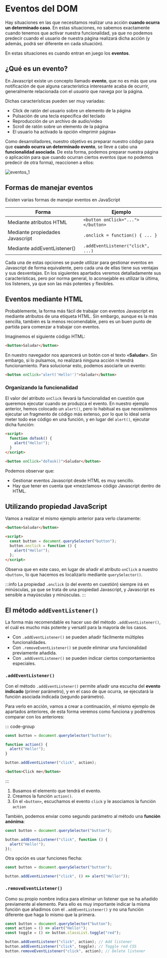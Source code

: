 # Eventos del DOM

Hay situaciones en las que necesitamos realizar una acción **cuando ocurra un determinado caso**. En estas situaciones, no sabemos exactamente cuando tenemos que activar nuestra funcionalidad, ya que no podemos predecir cuando el usuario de nuestra página realizará dicha acción (y además, podrá ser diferente en cada situación).

En estas situaciones es cuando entran en juego los **eventos**.

## ¿Qué es un evento?

En Javascript existe un concepto llamado **evento**, que no es más que una notificación de que alguna característica interesante acaba de ocurrir, generalmente relacionada con el _usuario_ que navega por la página.

Dichas características pueden ser muy variadas:

- Click de ratón del usuario sobre un elemento de la página
- Pulsación de una tecla específica del teclado
- Reproducción de un archivo de audio/video
- Scroll de ratón sobre un elemento de la página
- El usuario ha activado la opción «Imprimir página»

Como desarrolladores, nuestro objetivo es preparar nuestro código para que **cuando ocurra un determinado evento**, se lleve a cabo una **funcionalidad asociada**. De esta forma, podemos preparar nuestra página o aplicación para que cuando ocurran ciertos eventos (que no podemos predecir de otra forma), reaccionen a ellos:

![eventos_1](https://lenguajejs.com/javascript/eventos/que-son-eventos/eventos-javascript.png)

## Formas de manejar eventos

Existen varias formas de manejar eventos en JavaScript

| Forma                           | Ejemplo                           |
| ------------------------------- | --------------------------------- |
| Mediante atributos HTML         | `<button onClick="..."></button>` |
| Mediante propiedades Javascript | `.onclick = function() { ... }`   |
| Mediante addEventListener()     | `.addEventListener("click", ...)` |

Cada una de estas opciones se puede utilizar para gestionar eventos en Javascript de forma equivalente, pero cada una de ellas tiene sus ventajas y sus desventajas. En los siguientes apartados veremos detalladamente sus características, pero por norma general, lo aconsejable es utilizar la última, los listeners, ya que son las más potentes y flexibles.

## Eventos mediante HTML

Probablemente, la forma más fácil de trabajar con eventos Javascript es mediante atributos de una etiqueta HTML. Sin embargo, aunque es la más sencilla, también es la menos recomendable, pero es un buen punto de partida para comenzar a trabajar con eventos.

Imaginemos el siguiente código HTML:

```html
<button>Saludar</button>
```

En nuestro navegador nos aparecerá un botón con el texto «**Saludar**». Sin embargo, si lo pulsamos, no realizará ninguna acción ni tendrá funcionamiento. Para solucionar esto, podemos asociarle un evento:

```html
<button onClick="alert('Hello!')">Saludar</button>
```

### Organizando la funcionalidad

El valor del atributo `onClick` llevará la funcionalidad en cuestión que queremos ejecutar cuando se produzca el evento. En nuestro ejemplo anterior, hemos colocado un `alert()`, pero lo habitual es que necesitemos ejecutar un fragmento de código más extenso, por lo que lo ideal sería meter todo ese código en una función, y en lugar del `alert()`, ejecutar dicha función:

```html
<script>
  function doTask() {
    alert("Hello!");
  }
</script>

<button onClick="doTask()">Saludar</button>
```

Podemos observar que:

- Gestionar eventos Javascript desde HTML es muy sencillo.
- Hay que tener en cuenta que «mezclamos» código Javascript dentro de HTML.

## Utilizando propiedad JavaScript

Vamos a realizar el mismo ejemplo anterior para verlo claramente:

```html
<button>Saludar</button>

<script>
  const button = document.querySelector("button");
  button.onclick = function () {
    alert("Hello!");
  };
</script>
```

Observa que en este caso, en lugar de añadir el atributo `onClick` a nuestro `<button>`, lo que hacemos es localizarlo mediante `querySelector()`.

:::info
La propiedad `.onclick` (o del evento en cuestión) siempre irá en minúsculas, ya que se trata de una propiedad Javascript, y Javascript es sensible a mayúsculas y minúsculas.
:::

## El método `addEventListener()`

La forma más recomendable es hacer uso del método `.addEventListener()`, el cuál es mucho más potente y versatil para la mayoría de los casos.

- Con `.addEventListener()` se pueden añadir fácilmente múltiples funcionalidades.
- Con `.removeEventListener()` se puede eliminar una funcionalidad previamente añadida.
- Con `.addEventListener()` se pueden indicar ciertos comportamientos especiales.

### `.addEventListener()`

Con el método `.addEventListener()` permite añadir una escucha del **evento indicado** (primer parámetro), y en el caso de que ocurra, se ejecutará la función asociada indicada (segundo parámetro).

Para verlo en acción, vamos a crear a continuación, el mismo ejemplo de apartados anteriores, de esta forma veremos como funciona y podremos comparar con los anteriores:

::: code-group

```js
const button = document.querySelector("button");

function action() {
  alert("Hello!");
}

button.addEventListener("click", action);
```

```html
<button>Click me</button>
```

:::

1. Busamos el elemento que tendrá el evento.
2. Creamos la función `action()`.
3. En el `<button>`, escuchamos el evento `click` y le asociamos la función `action`

También, podemos enviar como segundo parámetro al método una **función anónima**:

```js
const button = document.querySelector("button");

button.addEventListener("click", function () {
  alert("Hello!");
});
```

Otra opción es usar funciones flecha:

```js
const button = document.querySelector("button");

button.addEventListener("click", () => alert("Hello!"));
```

### `.removeEventListener()`

Como su propio nombre indica para eliminar un listener que se ha añadido previamente al elemento. Para ello es muy importante indicar la misma función que añadimos con el `.addEventListener()` y no una función diferente que haga lo mismo que la primera.

```js
const button = document.querySelector("button");
const action = () => alert("Hello!");
const toggle = () => button.classList.toggle("red");

button.addEventListener("click", action); // Add listener
button.addEventListener("click", toggle); // Toggle red CSS
button.removeEventListener("click", action); // Delete listener
```